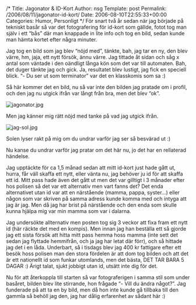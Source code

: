 /*
 Title: Jagonator &#038; ID-Kort
 Author: nsg
 Template: post
 Permalink: /2006/08/11/jagonator-id-kort/
 Date: 2006-08-10T22:55:33+00:00
 Categories: Humor, Personligt
*/
För snart två år sedan när jag började på tekniskt basår så var det fotografering för id-kort som gällde, fotot tog man själv i ett &#8220;bås&#8221; där man knappade in lite info och tog en bild, sedan kunde man hämta kortet efter några minuter.

Jag tog en bild som jag blev &#8220;nöjd med&#8221;, tänkte, bah, jag tar en ny, den blev värre, hm, jaja, ett nytt försök, ännu värre. Jag tittade åt sidan och såg x antal som väntade i den oändligt långa kön som det var till automaten. Bah, det duger tänkte jag och gick. Ja, resultatet blev lustigt, jag fick en speciell blick. &#8220;- Du ser ut som terminator&#8221; var det en klasskomis som sa :) 

Så här kommer det en bild, nu så var inte den bilden jag pratade om i profil, och den jag nu utgick ifrån var långt från bra, men det blev &#8220;ok&#8221;.

<img id="image95" src="http://cdn.junkpile.se/2006/08/jagonator.jpg" alt="jagonator.jpg" />

Men jag känner mig rätt nöjd med tanke på vad jag utgick ifrån.

<img id="image97" src="http://cdn.junkpile.se/2006/08/jag-sol.thumbnail.jpg" alt="jag-sol.jpg" />

Solen lyser rakt på mig om du undrar varför jag ser så besvärad ut :) 

Nu kanse du undrar varför jag pratar om det här nu, jo det har en rellaterad händelse.

Jag upptäckte för ca 1,5 månad sedan att mitt id-kort just hade gått ut, hurra, får väll skaffa ett nytt, eller vänta nu, jag behöver ju id för att skaffa ett id. Mitt pass hade även det gått ut men det var gilltigt i 3 månader efter hos polisen så det var ett alternativ men vart fanns det? Det enda alternativet utan id var att en närstående (mamma, pappa, syster&#8230;) eller någon som var skriven på samma adress kunde komma med och intyga att jag är jag. Men då jag har brist på närstående och den enda som skulle kunna hjälpa mig var min mamma som var i dalarna.

Jag undersökte allternativ men posten tog sig 3 veckor att fixa fram ett nytt id (här räckte det med en kompis). Men innan jag han beställa ett så gjorde jag ett sista försök att hitta mitt pass hemma hoss mamma (inte sett det sedan jag flyttade hemmifrån, och ja jag har letat där förr), och så hittade jag det i en låda. Underbart, så i tisdags blev jag 400 kr fattigare efter ett besök hoss polisen man den stora fördelen är att dom tog bilden och att det är ett nationellt id som funkar utomlands, men det bästa, DET TAR BARA 5 DAGAR :) Ärigt talat, sjukt jobbigt utan id, utsätt inte dig för det.

Nu för att återkoppla till starten så var fotograferigen i samma stil som under basåret, bilden blev lite stirrande, hon frågade &#8220;- Vill du ändra något?&#8221;. Jag funderade på att ta en by bild, men då hon inte kunde gå tillbaka till den gammla så behöll jag den, jag har dålig erfarenhet av sådant här :) 

<small></small>